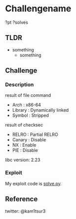 # Challengename
?pt ?solves

## TLDR
* something
	* something

## Challenge
### Description
result of file command
* Arch    : x86-64
* Library : Dynamically linked
* Symbol  : Stripped

result of checksec
* RELRO  : Partial RELRO
* Canary : Disable
* NX     : Enable
* PIE    : Disable

libc version: 2.23
### Exploit 
My exploit code is [solve.py](https://github.com/kam1tsur3/2020_CTF/blob/master/xxx/pwn/xxx/solve.py).

## Reference

twitter: @kam1tsur3
